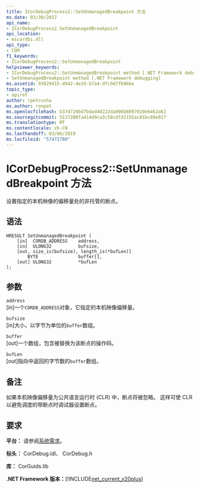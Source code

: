 ```yaml
---
title: ICorDebugProcess2::SetUnmanagedBreakpoint 方法
ms.date: 03/30/2017
api_name:
- ICorDebugProcess2.SetUnmanagedBreakpoint
api_location:
- mscordbi.dll
api_type:
- COM
f1_keywords:
- ICorDebugProcess2::SetUnmanagedBreakpoint
helpviewer_keywords:
- ICorDebugProcess2::SetUnmanagedBreakpoint method [.NET Framework debugging]
- SetUnmanagedBreakpoint method [.NET Framework debugging]
ms.assetid: 93829d15-d942-4e2d-b7a4-dfc9d7fb96be
topic_type:
- apiref
author: rpetrusha
ms.author: ronpet
ms.openlocfilehash: b374720bd7bdad48222da006b809702de6462a62
ms.sourcegitcommit: 5137208fa414d9ca3c58cdfd2155ac81bc89e917
ms.translationtype: MT
ms.contentlocale: zh-CN
ms.lasthandoff: 03/06/2019
ms.locfileid: "57472780"
---
```

# <a name="icordebugprocess2setunmanagedbreakpoint-method"></a>ICorDebugProcess2::SetUnmanagedBreakpoint 方法
设置指定的本机映像的偏移量处的非托管的断点。  
  
## <a name="syntax"></a>语法  
  
```  
HRESULT SetUnmanagedBreakpoint (  
    [in]  CORDB_ADDRESS    address,  
    [in]  ULONG32          bufsize,  
    [out, size_is(bufsize), length_is(*bufLen)]   
        BYTE               buffer[],  
    [out] ULONG32          *bufLen  
);  
```  
  
## <a name="parameters"></a>参数  
 `address`  
 [in]一个`CORDB_ADDRESS`对象，它指定的本机映像偏移量。  
  
 `bufsize`  
 [in]大小，以字节为单位的`buffer`数组。  
  
 `buffer`  
 [out]一个数组，包含被替换为该断点的操作码。  
  
 `bufLen`  
 [out]指向中返回的字节数的`buffer`数组。  
  
## <a name="remarks"></a>备注  
 如果本机映像偏移量为公共语言运行时 (CLR) 中，断点将被忽略。 这样可使 CLR 以避免调度的带断点时调试器设置断点。  
  
## <a name="requirements"></a>要求  
 **平台：** 请参阅[系统需求](../../../../docs/framework/get-started/system-requirements.md)。  
  
 **标头：** CorDebug.idl、 CorDebug.h  
  
 **库：** CorGuids.lib  
  
 **.NET Framework 版本：**[!INCLUDE[net_current_v20plus](../../../../includes/net-current-v20plus-md.md)]
